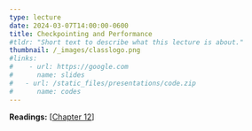 ```yaml
---
type: lecture
date: 2024-03-07T14:00:00-0600
title: Checkpointing and Performance
#tldr: "Short text to describe what this lecture is about."
thumbnail: /_images/classlogo.png
#links: 
#    - url: https://google.com
#      name: slides
#   - url: /static_files/presentations/code.zip
#      name: codes
---
```

**Readings:** [[Chapter 12](https://learning.oreilly.com/library/view/high-performance-computing/9780124202153/XHTML/B9780124201583000125/B9780124201583000125.xhtml)]